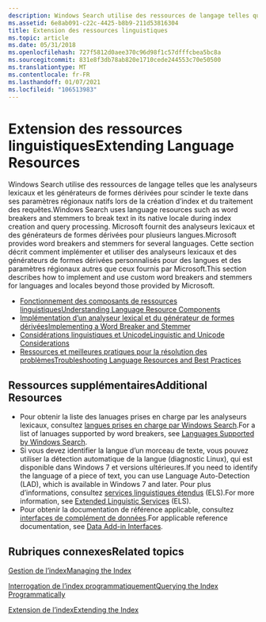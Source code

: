 ```yaml
---
description: Windows Search utilise des ressources de langage telles que les analyseurs lexicaux et les générateurs de formes dérivées pour scinder le texte dans ses paramètres régionaux natifs lors de la création d’index et du traitement des requêtes.
ms.assetid: 6e8ab091-c22c-4425-b8b9-211d53816304
title: Extension des ressources linguistiques
ms.topic: article
ms.date: 05/31/2018
ms.openlocfilehash: 727f5812d0aee370c96d98f1c57dfffcbea5bc8a
ms.sourcegitcommit: 831e8f3db78ab820e1710cede244553c70e50500
ms.translationtype: MT
ms.contentlocale: fr-FR
ms.lasthandoff: 01/07/2021
ms.locfileid: "106513983"
---
```

# <a name="extending-language-resources"></a><span data-ttu-id="f1582-103">Extension des ressources linguistiques</span><span class="sxs-lookup"><span data-stu-id="f1582-103">Extending Language Resources</span></span>

<span data-ttu-id="f1582-104">Windows Search utilise des ressources de langage telles que les analyseurs lexicaux et les générateurs de formes dérivées pour scinder le texte dans ses paramètres régionaux natifs lors de la création d’index et du traitement des requêtes.</span><span class="sxs-lookup"><span data-stu-id="f1582-104">Windows Search uses language resources such as word breakers and stemmers to break text in its native locale during index creation and query processing.</span></span> <span data-ttu-id="f1582-105">Microsoft fournit des analyseurs lexicaux et des générateurs de formes dérivées pour plusieurs langues.</span><span class="sxs-lookup"><span data-stu-id="f1582-105">Microsoft provides word breakers and stemmers for several languages.</span></span> <span data-ttu-id="f1582-106">Cette section décrit comment implémenter et utiliser des analyseurs lexicaux et des générateurs de formes dérivées personnalisés pour des langues et des paramètres régionaux autres que ceux fournis par Microsoft.</span><span class="sxs-lookup"><span data-stu-id="f1582-106">This section describes how to implement and use custom word breakers and stemmers for languages and locales beyond those provided by Microsoft.</span></span>

-   [<span data-ttu-id="f1582-107">Fonctionnement des composants de ressources linguistiques</span><span class="sxs-lookup"><span data-stu-id="f1582-107">Understanding Language Resource Components</span></span>](understanding-language-resource-components.md)
-   [<span data-ttu-id="f1582-108">Implémentation d’un analyseur lexical et du générateur de formes dérivées</span><span class="sxs-lookup"><span data-stu-id="f1582-108">Implementing a Word Breaker and Stemmer</span></span>](implementing-a-word-breaker-and-stemmer.md)
-   [<span data-ttu-id="f1582-109">Considérations linguistiques et Unicode</span><span class="sxs-lookup"><span data-stu-id="f1582-109">Linguistic and Unicode Considerations</span></span>](linguistic-and-unicode-considerations.md)
-   [<span data-ttu-id="f1582-110">Ressources et meilleures pratiques pour la résolution des problèmes</span><span class="sxs-lookup"><span data-stu-id="f1582-110">Troubleshooting Language Resources and Best Practices</span></span>](troubleshooting-language-resources.md)

## <a name="additional-resources"></a><span data-ttu-id="f1582-111">Ressources supplémentaires</span><span class="sxs-lookup"><span data-stu-id="f1582-111">Additional Resources</span></span>

-   <span data-ttu-id="f1582-112">Pour obtenir la liste des lanuages prises en charge par les analyseurs lexicaux, consultez [langues prises en charge par Windows Search](-search-3x-wds-language-support.md).</span><span class="sxs-lookup"><span data-stu-id="f1582-112">For a list of lanuages supported by word breakers, see [Languages Supported by Windows Search](-search-3x-wds-language-support.md).</span></span>
-   <span data-ttu-id="f1582-113">Si vous devez identifier la langue d’un morceau de texte, vous pouvez utiliser la détection automatique de la langue (diagnostic Linux), qui est disponible dans Windows 7 et versions ultérieures.</span><span class="sxs-lookup"><span data-stu-id="f1582-113">If you need to identify the language of a piece of text, you can use Language Auto-Detection (LAD), which is available in Windows 7 and later.</span></span> <span data-ttu-id="f1582-114">Pour plus d’informations, consultez [services linguistiques étendus](../intl/extended-linguistic-services.md) (ELS).</span><span class="sxs-lookup"><span data-stu-id="f1582-114">For more information, see [Extended Linguistic Services](../intl/extended-linguistic-services.md) (ELS).</span></span>
-   <span data-ttu-id="f1582-115">Pour obtenir la documentation de référence applicable, consultez [interfaces de complément de données](-search-data-addins-interfaces-entry-page.md).</span><span class="sxs-lookup"><span data-stu-id="f1582-115">For applicable reference documentation, see [Data Add-in Interfaces](-search-data-addins-interfaces-entry-page.md).</span></span>

## <a name="related-topics"></a><span data-ttu-id="f1582-116">Rubriques connexes</span><span class="sxs-lookup"><span data-stu-id="f1582-116">Related topics</span></span>

<dl> <dt>

[<span data-ttu-id="f1582-117">Gestion de l’index</span><span class="sxs-lookup"><span data-stu-id="f1582-117">Managing the Index</span></span>](-search-3x-wds-mngidx-overview.md)
</dt> <dt>

[<span data-ttu-id="f1582-118">Interrogation de l’index programmatiquement</span><span class="sxs-lookup"><span data-stu-id="f1582-118">Querying the Index Programmatically</span></span>](-search-3x-wds-qryidx-overview.md)
</dt> <dt>

[<span data-ttu-id="f1582-119">Extension de l’index</span><span class="sxs-lookup"><span data-stu-id="f1582-119">Extending the Index</span></span>](-search-3x-wds-extidx-overview.md)
</dt> </dl>

 

 
